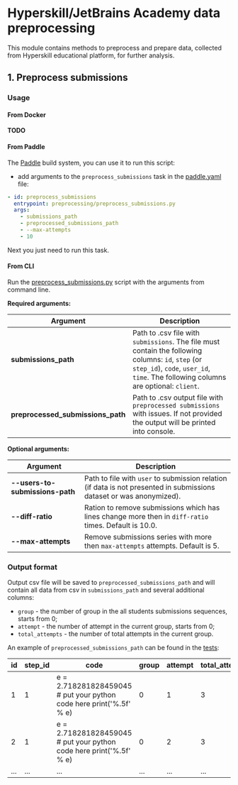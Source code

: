 # Hyperskill/JetBrains Academy data preprocessing

This module contains methods to preprocess and prepare data, collected from Hyperskill educational platform, 
for further analysis. 

## 1. Preprocess submissions

### Usage

#### From Docker

**TODO**

#### From Paddle

The [Paddle](https://github.com/JetBrains-Research/paddle#tasks-section) build system, you can use it to run this script:
- add arguments to the `preprocess_submissions` task in the [paddle.yaml](paddle.yaml) file:

```yaml
- id: preprocess_submissions
  entrypoint: preprocessing/preprocess_submissions.py
  args:
    - submissions_path
    - preprocessed_submissions_path
    - --max-attempts
    - 10
```
Next you just need to run this task.

#### From CLI

Run the [preprocess_submissions.py](./src/preprocessing/preprocess_submissions.py) script with the arguments from command line.

**Required arguments:**
    
| Argument                           | Description                                                                                                                                                                               |
|------------------------------------|-------------------------------------------------------------------------------------------------------------------------------------------------------------------------------------------|
| **submissions_path**               | Path to .csv file with `submissions`. The file must contain the following columns: `id`, `step` (or `step_id`), `code`, `user_id`, `time`. The following columns are optional: `client`.  |
| **preprocessed_submissions_path**  | Path to .csv output file with `preprocessed submissions` with issues. If not provided the output will be printed into console.                                                            |



**Optional arguments:**
    
| Argument                                     | Description                                                                                                          |
|----------------------------------------------|----------------------------------------------------------------------------------------------------------------------|
| **--users-to-submissions-path**              | Path to file with `user` to submission relation (if data is not presented in submissions dataset or was anonymized). |
| **--diff-ratio**                             | Ration to remove submissions which has lines change more then in `diff-ratio` times. Default is 10.0.                |
| **--max-attempts**                           | Remove submissions series with more then `max-attempts` attempts. Default is 5.                                      |

### Output format
Output csv file will be saved to `preprocessed_submissions_path` and will contain all data from csv in `submissions_path` and several additional columns:
- `group` - the number of group in the all students submissions sequences, starts from 0;
- `attempt` - the number of attempt in the current group, starts from 0;
- `total_attempts` - the number of total attempts in the current group.

An example of `preprocessed_submissions_path` can be found in the [tests](./tests/resources/preprocessing_tests/preprocessed_submissions_expected.csv):

| id  | step_id | code                                                                 | group | attempt  | total_attempts |
|-----|---------|----------------------------------------------------------------------|-------|----------|----------------|
| 1   | 1       | e = 2.718281828459045 #  put your python code here print('%.5f' % e) | 0     | 1        | 3              |
| 2   | 1       | e = 2.718281828459045 # put your python code here print('%.5f' % e)  | 0     | 2        | 3              |
| ... | ...     | ...                                                                  | ...   | ...      | ...            |
